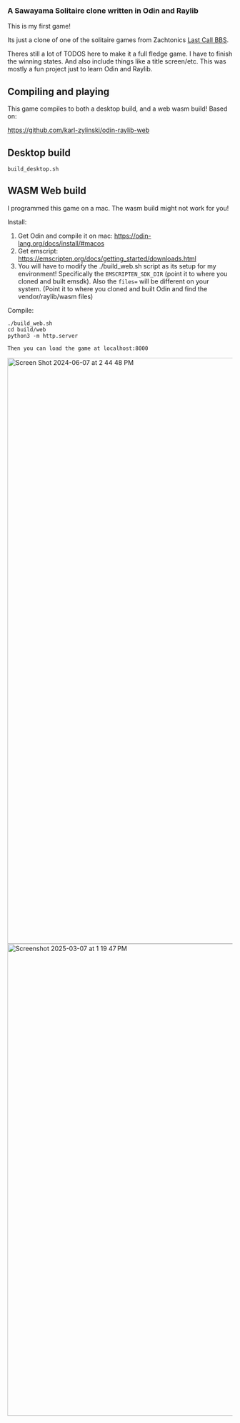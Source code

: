 ### A Sawayama Solitaire clone written in Odin and Raylib

This is my first game!

Its just a clone of one of the solitaire games from Zachtonics [Last Call BBS](https://store.steampowered.com/app/1511780/Last_Call_BBS).

Theres still a lot of TODOS here to make it a full fledge game. I have to finish the winning states. And also include things like
a title screen/etc. This was mostly a fun project just to learn Odin and Raylib.

## Compiling and playing

This game compiles to both a desktop build, and a web wasm build! Based on:

https://github.com/karl-zylinski/odin-raylib-web


## Desktop build
```
build_desktop.sh
```

## WASM Web build

I programmed this game on a mac. The wasm build might not work for you!

Install:
1) Get Odin and compile it on mac: https://odin-lang.org/docs/install/#macos
2) Get emscript: https://emscripten.org/docs/getting_started/downloads.html
3) You will have to modify the ./build_web.sh script as its setup for my environment! Specifically the `EMSCRIPTEN_SDK_DIR` (point it to where you cloned and built emsdk). Also the `files=` will be different on your system. (Point it to where you cloned and built Odin and find the vendor/raylib/wasm files)

Compile:
```
./build_web.sh
cd build/web
python3 -m http.server

Then you can load the game at localhost:8000
```

<img width="1313" alt="Screen Shot 2024-06-07 at 2 44 48 PM" src="https://github.com/mawaldne/solitrouble/assets/40419/dfbfcb80-d7d9-4c56-8932-895f9ecccba8">
<img width="1058" alt="Screenshot 2025-03-07 at 1 19 47 PM" src="https://github.com/user-attachments/assets/f1ad3e22-cb45-4dd9-9be9-ed32b48cd779" />
